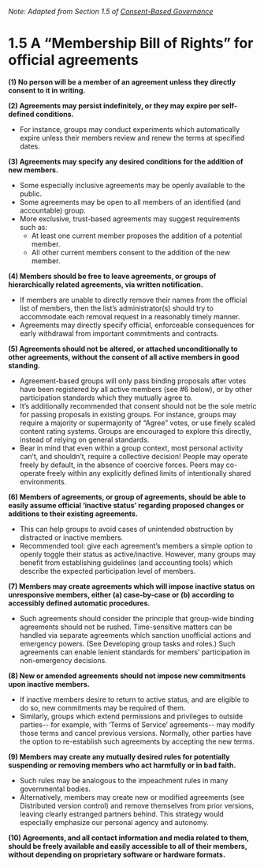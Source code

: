 *Note:  Adapted from Section 1.5 of [Consent-Based Governance](https://docs.google.com/document/d/1c_xWEIay-2jyJ3Rqb6OgTxoZBJfjNW4d6w6ukXyeJk4/edit?usp=sharing)*

1.5 A “Membership Bill of Rights” for official agreements 
=======================


**(1) No person will be a member of an agreement unless they directly consent to it in writing.**

**(2) Agreements may persist indefinitely, or they may expire per self-defined conditions.**

* For instance, groups may conduct experiments which automatically expire unless their members review and renew the terms at specified dates.

**(3) Agreements may specify any desired conditions for the addition of new members.**  

* Some especially inclusive agreements may be openly available to the public.  
* Some agreements may be open to all members of an identified (and accountable) group.
* More exclusive, trust-based agreements may suggest requirements such as:
   * At least one current member proposes the addition of a potential member.
   * All other current members consent to the addition of the new member.

**(4) Members should be free to leave agreements, or groups of hierarchically related agreements, via written notification.**

* If members are unable to directly remove their names from the official list of members, then the list’s administrator(s) should try to accommodate each removal request in a reasonably timely manner.
* Agreements may directly specify official, enforceable consequences for early withdrawal from important commitments and contracts.

**(5) Agreements should not be altered, or attached unconditionally to other agreements, without the consent of all active members in good standing.**
  
* Agreement-based groups will only pass binding proposals after votes have been registered by all active members (see #6 below), or by other participation standards which they mutually agree to.  
* It’s additionally recommended that consent should not be the sole metric for passing proposals in existing groups.  For instance, groups may require a majority or supermajority of “Agree” votes, or use finely scaled content rating systems. Groups are encouraged to explore this directly, instead of relying on general standards.
* Bear in mind that even within a group context, most personal activity can’t, and shouldn’t, require a collective decision!  People may operate freely by default, in the absence of coercive forces.  Peers may co-operate freely within any explicitly defined limits of intentionally shared environments.

**(6) Members of agreements, or group of agreements, should be able to easily assume official ‘inactive status’ regarding proposed changes or additions to their existing agreements.**

* This can help groups to avoid cases of unintended obstruction by distracted or inactive members.  
* Recommended tool: give each agreement’s members a simple option to openly toggle their status as active/inactive.  However, many groups may benefit from establishing guidelines (and accounting tools) which describe the expected participation level of members.

**(7) Members may create agreements which will impose inactive status on unresponsive members, either (a) case-by-case or (b) according to accessibly defined automatic procedures.**

* Such agreements should consider the principle that group-wide binding agreements should not be rushed.  Time-sensitive matters can be handled via separate agreements which sanction unofficial actions and emergency powers.  (See Developing group tasks and roles.)  Such agreements can enable lenient standards for members’ participation in non-emergency decisions.

**(8) New or amended agreements should not impose new commitments upon inactive members.**  

* If inactive members desire to return to active status, and are eligible to do so, new commitments may be required of them.
* Similarly, groups which extend permissions and privileges to outside parties-- for example, with ‘Terms of Service’ agreements-- may modify those terms and cancel previous versions.  Normally, other parties have the option to re-establish such agreements by accepting the new terms.

**(9) Members may create any mutually desired rules for potentially suspending or removing members who act harmfully or in bad faith.**

* Such rules may be analogous to the impeachment rules in many governmental bodies.
* Alternatively, members may create new or modified agreements (see Distributed version control) and remove themselves from prior versions,  leaving clearly estranged partners behind.  This strategy would especially emphasize our personal agency and autonomy.

**(10)  Agreements, and all contact information and media related to them, should be freely available and easily accessible to all of their members, without depending on proprietary software or hardware formats.** 
